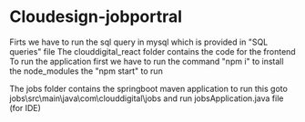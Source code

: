 # Cloudesign-jobportral



Firts we have to run the sql query in mysql which is provided in  "SQL queries" file
The clouddigital_react folder contains the code for the frontend 
To run the application first we have to run the command "npm i" to install the node_modules
the "npm start" to run 

The jobs folder contains the springboot maven application
to run this goto jobs\src\main\java\com\clouddigital\jobs and run jobsApplication.java file (for IDE)

